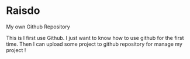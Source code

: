 Raisdo
======

My own Github Repository

This is I first use Github. I just want to know how to use github for the first time.
Then I can upload some project to github repository for manage my project !
